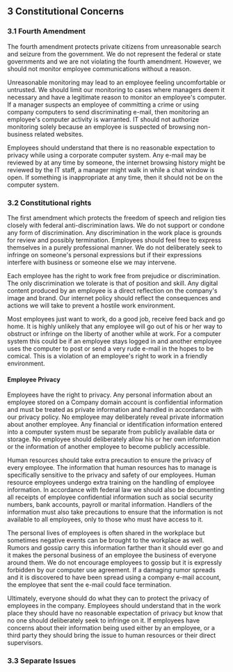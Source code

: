 ## 3 Constitutional Concerns

### 3.1 Fourth Amendment

The fourth amendment protects private citizens from unreasonable search and seizure
from the government. We do not represent the federal or state governments and we are not
violating the fourth amendment. However, we should not monitor employee 
communications without a reason. 

Unreasonable monitoring may lead to an employee feeling uncomfortable or untrusted.
We should limit our monitoring to cases where managers deem it necessary and have a
legitimate reason to monitor an employee's computer. If a manager 
suspects an employee of committing a crime or using company computers to send 
discriminating e-mail, then monitoring an employee's computer activity is warranted. 
IT should not authorize monitoring solely because an employee is suspected of
browsing non-business related websites.

Employees should understand that there is no reasonable expectation to privacy
while using a corporate computer system. Any e-mail may be reviewed by at any time
by someone, the internet browsing history might be reviewed by the IT staff,
a manager might walk in while a chat window is open. If something is inappropriate
at any time, then it should not be on the computer system.

### 3.2 Constitutional rights

The first amendment which protects the freedom of speech and religion ties closely
with federal anti-discrimination laws. We do not support or condone any form of 
discrimination. Any discrimination in the work place is grounds for review and 
possibly termination. Employees should feel free to express themselves in a purely
professional manner. We do not deliberately seek to infringe on someone's personal
expressions but if their expressions interfere with business or someone else we may
intervene.

Each employee has the right to work free from prejudice or discrimination. The 
only discrimination we tolerate is that of position and skill. Any digital content
produced by an employee is a direct reflection on the company's image and brand.
Our internet policy should reflect the consequences and actions we will take to 
prevent a hostile work environment.

Most employees just want to work, do a good job, receive feed back and go home.
It is highly unlikely that any employee will go out of his or her way to obstruct
or infringe on the liberty of another while at work. For a computer system this could
be if an employee stays logged in and another employee uses the computer to post
or send a very rude e-mail in the hopes to be comical. This is a violation of an
employee's right to work in a friendly environment. 

#### Employee Privacy

Employees have the right to privacy. Any personal information about an employee stored
on a Company domain account is confidential information and must be treated as private
information and handled in accordance with our privacy policy. No employee may 
deliberately reveal private information about another employee. Any financial or
identification information entered into a computer system must be separate from
publicly available data or storage. No employee should deliberately allow his
or her own information or the information of another employee to become publicly
accessible. 

Human resources should take extra precaution to ensure the privacy of every employee.
The information that human resources has to manage is specifically sensitive to
the privacy and safety of our employees. Human resource employees undergo extra
training on the handling of employee information. In accordance with federal law
we should also be documenting all receipts of employee confidential information
such as social security numbers, bank accounts, payroll or marital information.
Handlers of the information must also take precautions to ensure that the 
information is not available to all employees, only to those who must have access
to it.

The personal lives of employees is often shared in the workplace but sometimes
negative events can be brought to the workplace as well. Rumors and gossip
carry this information farther than it should ever go and it makes the personal
business of an employee the business of everyone around them. We do not encourage
employees to gossip but it is expressly forbidden by our computer use agreement.
If a damaging rumor spreads and it is discovered to have been spread using a 
company e-mail account, the employee that sent the e-mail could face termination.

Ultimately, everyone should do what they can to protect the privacy of employees 
in the company. Employees should understand that in the work place they should
have no reasonable expectation of privacy but know that no one should deliberately
seek to infringe on it. If employees have concerns about their information being 
used either by an employee, or a third party they should bring the issue to 
human resources or their direct supervisors. 

### 3.3 Separate Issues

